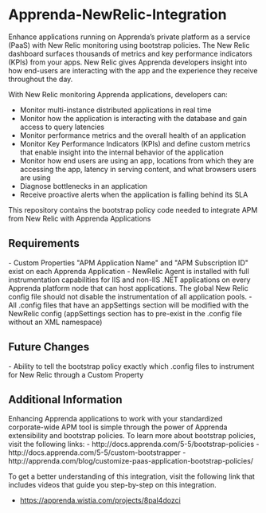 <h1>Apprenda-NewRelic-Integration</h1>

Enhance applications running on Apprenda’s private platform as a service (PaaS) with New Relic monitoring using bootstrap policies. The New Relic dashboard surfaces thousands of metrics and key performance indicators (KPIs) from your apps. New Relic gives Apprenda developers insight into how end-users are interacting with the app and the experience they receive throughout the day.

With New Relic monitoring Apprenda applications, developers can:
- Monitor multi-instance distributed applications in real time
- Monitor how the application is interacting with the database and gain access to query latencies
- Monitor performance metrics and the overall health of an application
- Monitor Key Performance Indicators (KPIs) and define custom metrics that enable insight into the internal behavior of the application
- Monitor how end users are using an app, locations from which they are accessing the app, latency in serving content, and what browsers users are using
- Diagnose bottlenecks in an application
- Receive proactive alerts when the application is falling behind its SLA


This repository contains the bootstrap policy code needed to integrate APM from New Relic with Apprenda Applications

<h2>Requirements</h2>
- Custom Properties "APM Application Name" and "APM Subscription ID" exist on each Apprenda Application
- NewRelic Agent is installed with full instrumentation capabilities for IIS and non-IIS .NET applications on every Apprenda platform node that can host applications. The global New Relic config file should not disable the instrumentation of all application pools.
- All .config files that have an appSettings section will be modified with the NewRelic config (appSettings section has to pre-exist in the .config file without an XML namespace)

<h2>Future Changes</h2>
- Ability to tell the bootstrap policy exactly which .config files to instrument for New Relic through a Custom Property

<h2>Additional Information</h2>
Enhancing Apprenda applications to work with your standardized corporate-wide APM tool is simple through the power of Apprenda extensibility and bootstrap policies. To learn more about bootstrap policies, visit the following links:
- http://docs.apprenda.com/5-5/bootstrap-policies
- http://docs.apprenda.com/5-5/custom-bootstrapper
- http://apprenda.com/blog/customize-paas-application-bootstrap-policies/

To get a better understanding of this integration, visit the following link that includes videos that guide you step-by-step on this integration.
- https://apprenda.wistia.com/projects/8pal4dozci
